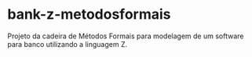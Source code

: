 bank-z-metodosformais
=====================

Projeto da cadeira de Métodos Formais para modelagem de um software para banco utilizando a linguagem Z.
